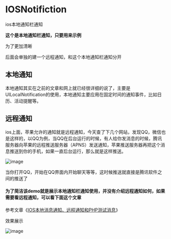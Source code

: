 # IOSNotifiction
ios本地通知栏通知

**这个是本地通知栏通知，只要用来示例**

为了更加清晰

后面会单独的建一个远程通知，和这个本地通知栏通知分开

## 本地通知
本地通知其实在之前的文章和网上就已经很详细的说了，主要是UILocalNotification的使用，本地通知主要应用在固定时间的通知事件，比如日历、活动提醒等。

## 远程通知
ios上面，苹果允许的通知就是远程通知，今天查了下几个网站，发现QQ，微信也是这样的，以QQ为例，当QQ在后台运行的时候，有人给你发消息的时候，腾讯服务器向苹果的远程推送服务器（APNS）发送通知，苹果推送服务器再把这个消息推送到你的手机，如果一直后台运行，那么就是这样推送。

![image](http://www.hudongdong.com/content/uploadfile/201608/6e281472042674.png)

当你打开QQ，开始在QQ界面内开始聊天等等，这时候推送就直接是腾讯软件之间的推送了

#### 为了简洁该demo就是展示本地通知栏通知使用，并没有介绍远程通知如何，如果需要看远程通知，可以看下面这个文章

参考文章《[IOS本地消息通知、远程通知和PHP测试消息](http://www.hudongdong.com/ios/348.html)》

效果展示

![image](http://www.hudongdong.com/content/uploadfile/201608/eace1472046173.png)
